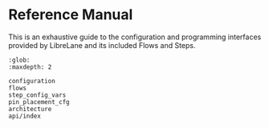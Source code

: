 # Reference Manual

This is an exhaustive guide to the configuration and programming interfaces
provided by LibreLane and its included Flows and Steps.

```{toctree}
:glob:
:maxdepth: 2

configuration
flows
step_config_vars
pin_placement_cfg
architecture
api/index
```
